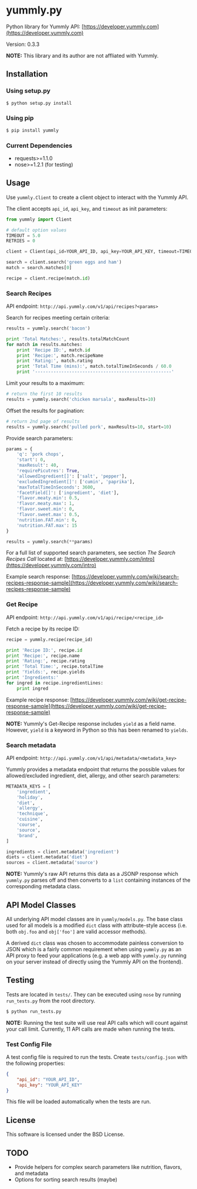 # yummly.py

Python library for Yummly API: [https://developer.yummly.com](https://developer.yummly.com)

Version: 0.3.3

**NOTE:** This library and its author are not affliated with Yummly.

## Installation

### Using setup.py

```bash
$ python setup.py install
```

### Using pip

```bash
$ pip install yummly
```

### Current Dependencies

- requests>=1.1.0
- nose>=1.2.1 (for testing)

## Usage

Use `yummly.Client` to create a client object to interact with the Yummly API.

The client accepts `api_id`, `api_key`, and `timeout` as init parameters:

```python
from yummly import Client

# default option values
TIMEOUT = 5.0
RETRIES = 0

client = Client(api_id=YOUR_API_ID, api_key=YOUR_API_KEY, timeout=TIMEOUT, retries=RETRIES)

search = client.search('green eggs and ham')
match = search.matches[0]

recipe = client.recipe(match.id)
```

### Search Recipes

API endpoint: `http://api.yummly.com/v1/api/recipes?<params>`

Search for recipes meeting certain criteria:

```python
results = yummly.search('bacon')

print 'Total Matches:', results.totalMatchCount
for match in results.matches:
    print 'Recipe ID:', match.id
    print 'Recipe:', match.recipeName
    print 'Rating:', match.rating
    print 'Total Time (mins):', match.totalTimeInSeconds / 60.0
    print '----------------------------------------------------'
```

Limit your results to a maximum:

```python
# return the first 10 results
results = yummly.search('chicken marsala', maxResults=10)
```

Offset the results for pagination:

```python
# return 2nd page of results
results = yummly.search('pulled pork', maxResults=10, start=10)
```

Provide search parameters:

```python
params = {
    'q': 'pork chops',
    'start': 0,
    'maxResult': 40,
    'requirePicutres': True,
    'allowedIngredient[]': ['salt', 'pepper'],
    'excludedIngredient[]': ['cumin', 'paprika'],
    'maxTotalTimeInSeconds': 3600,
    'facetField[]': ['ingredient', 'diet'],
    'flavor.meaty.min': 0.5,
    'flavor.meaty.max': 1,
    'flavor.sweet.min': 0,
    'flavor.sweet.max': 0.5,
    'nutrition.FAT.min': 0,
    'nutrition.FAT.max': 15
}

results = yummly.search(**params)
```

For a full list of supported search parameters, see section _The Search Recipes Call_ located at: [https://developer.yummly.com/intro](https://developer.yummly.com/intro)

Example search response: [https://developer.yummly.com/wiki/search-recipes-response-sample](https://developer.yummly.com/wiki/search-recipes-response-sample)

### Get Recipe

API endpoint: `http://api.yummly.com/v1/api/recipe/<recipe_id>`

Fetch a recipe by its recipe ID:

```python
recipe = yummly.recipe(recipe_id)

print 'Recipe ID:', recipe.id
print 'Recipe:', recipe.name
print 'Rating:', recipe.rating
print 'Total Time:', recipe.totalTime
print 'Yields:', recipe.yields
print 'Ingredients:'
for ingred in recipe.ingredientLines:
    print ingred
```

Example recipe response: [https://developer.yummly.com/wiki/get-recipe-response-sample](https://developer.yummly.com/wiki/get-recipe-response-sample)

**NOTE:** Yummly's Get-Recipe response includes `yield` as a field name. However, `yield` is a keyword in Python so this has been renamed to `yields`.

### Search metadata

API endpoint: `http://api.yummly.com/v1/api/metadata/<metadata_key>`

Yummly provides a metadata endpoint that returns the possible values for allowed/excluded ingredient, diet, allergy, and other search parameters:

```python
METADATA_KEYS = [
    'ingredient',
    'holiday',
    'diet',
    'allergy',
    'technique',
    'cuisine',
    'course',
    'source',
    'brand',
]

ingredients = client.metadata('ingredient')
diets = client.metadata('diet')
sources = client.metadata('source')
```

**NOTE:** Yummly's raw API returns this data as a JSONP response which `yummly.py` parses off and then converts to a `list` containing instances of the corresponding metadata class.

## API Model Classes

All underlying API model classes are in `yummly/models.py`. The base class used for all models is a modified `dict` class with attribute-style access (i.e. both `obj.foo` and `obj['foo']` are valid accessor methods).

A derived `dict` class was chosen to accommodate painless conversion to JSON which is a fairly common requirement when using `yummly.py` as an API proxy to feed your applications (e.g. a web app with `yummly.py` running on your server instead of directly using the Yummly API on the frontend).

## Testing

Tests are located in `tests/`. They can be executed using `nose` by running `run_tests.py` from the root directory.

```bash
$ python run_tests.py
```

**NOTE:** Running the test suite will use real API calls which will count against your call limit. Currently, 11 API calls are made when running the tests.

### Test Config File

A test config file is required to run the tests. Create `tests/config.json` with the following properties:

```json
{
    "api_id": "YOUR_API_ID",
    "api_key": "YOUR_API_KEY"
}
```

This file will be loaded automatically when the tests are run.

## License

This software is licensed under the BSD License.

## TODO

- Provide helpers for complex search parameters like nutrition, flavors, and metadata
- Options for sorting search results (maybe)
